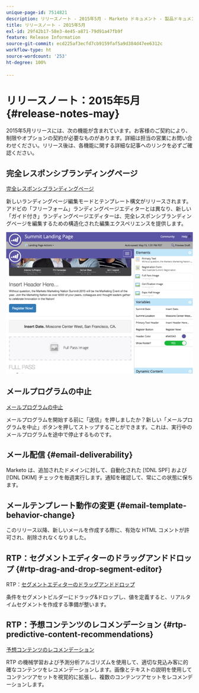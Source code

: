 ```yaml
---
unique-page-id: 7514821
description: リリースノート - 2015年5月 - Marketo ドキュメント - 製品ドキュメント
title: リリースノート - 2015年5月
exl-id: 29f42b17-58e3-4e45-a871-79d91a47fb9f
feature: Release Information
source-git-commit: ecd225af3ecfd7cb9159faf5a9d384d47ee6312c
workflow-type: ht
source-wordcount: '253'
ht-degree: 100%

---
```


# リリースノート：2015年5月 {#release-notes-may}

2015年5月リリースには、次の機能が含まれています。お客様のご契約により、制限やオプションの契約が必要なものがあります。詳細は担当の営業にお問い合わせください。リリース後は、各機能に関する詳細な記事へのリンクを必ずご確認ください。

## 完全レスポンシブランディングページ

[完全レスポンシブランディングページ](/help/marketo/product-docs/demand-generation/landing-pages/guided-landing-pages/create-a-guided-landing-page.md)

新しいランディングページ編集モードとテンプレート構文がリリースされます。アドビの「フリーフォーム」ランディングページエディターとは異なり、新しい「ガイド付き」ランディングページエディターは、完全レスポンシブランディングページを編集するための構造化された編集エクスペリエンスを提供します。

![](assets/image2015-5-15-13-3a33-3a11.png)

## メールプログラムの中止

[メールプログラムの中止](/help/marketo/product-docs/email-marketing/email-programs/email-program-actions/abort-email-program.md)

メールプログラムを開始する前に「送信」を押しましたか？新しい「メールプログラムを中止」ボタンを押してストップすることができます。これは、実行中のメールプログラムを途中で停止するものです。

## メール配信  {#email-deliverability}

Marketo は、追加されたドメインに対して、自動化された [!DNL SPF] および [!DNL DKIM] チェックを毎週実行します。通知を確認して、常にこの状態に保ちます。

## メールテンプレート動作の変更 {#email-template-behavior-change}

このリリース以降、新しいメールを作成する際に、有効な HTML コメントが許可され、削除されなくなりました。

## RTP：セグメントエディターのドラッグアンドドロップ {#rtp-drag-and-drop-segment-editor}

RTP：[セグメントエディターのドラッグアンドドロップ](/help/marketo/product-docs/web-personalization/using-web-segments/web-segments.md)

条件をセグメントビルダーにドラッグ&amp;ドロップし、値を定義すると、リアルタイムセグメントを作成する準備が整います。

## RTP：予想コンテンツのレコメンデーション {#rtp-predictive-content-recommendations}

[予想コンテンツのレコメンデーション](/help/marketo/product-docs/predictive-content/enabling-predictive-content/enable-predictive-content-for-web-rich-media.md)

RTP の機械学習および予測分析アルゴリズムを使用して、適切な見込み客に的確なコンテンツをレコメンデーションします。画像とテキストの説明を使用してコンテンツアセットを視覚的に拡張し、複数のコンテンツアセットをレコメンデーションします。
